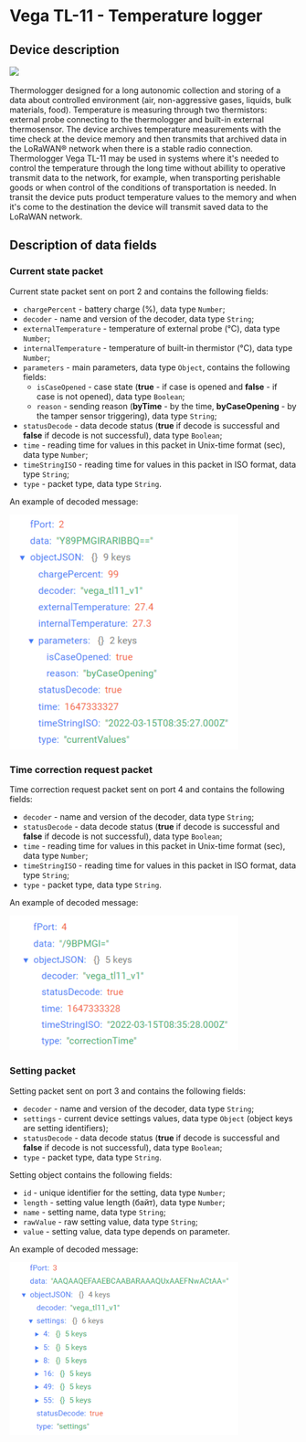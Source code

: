 # Vega TL-11 - Temperature logger


## Device description
<img src="https://iotvega.com/content/ru/si/tl11/ava.jpg" width="400" />

Thermologger designed for a long autonomic collection and storing of a data about controlled environment (air, non-aggressive gases, liquids, bulk materials, food). Temperature is measuring through two thermistors: external probe connecting to the thermologger and built-in external thermosensor. The device archives temperature measurements with the time check at the device memory and then transmits that archived data in the LoRaWAN® network when there is a stable radio connection.
Thermologger Vega TL-11 may be used in systems where it's needed to control the temperature through the long time without abillity to operative transmit data to the network, for example, when transporting perishable goods or when control of the conditions of transportation is needed. In transit the device puts product temperature values to the memory and when it's come to the destination the device will transmit saved data to the LoRaWAN network.


## Description of data fields

### Current state packet

Current state packet sent on port 2 and contains the following fields:
- `chargePercent` - battery charge (%), data type `Number`;
- `decoder` - name and version of the decoder, data type `String`;
- `externalTemperature` - temperature of external probe (°С), data type `Number`;
- `internalTemperature` - temperature of built-in thermistor (°С), data type `Number`;
- `parameters` - main parameters, data type `Object`, contains the following fields:
    - `isCaseOpened` - case state (**true** - if case is opened and **false** - if case is not opened), data type `Boolean`;
    - `reason` - sending reason (**byTime** - by the time, **byCaseOpening** - by the tamper sensor triggering), data type `String`;
- `statusDecode` - data decode status (**true** if decode is successful and **false** if decode is not successful), data type `Boolean`;
- `time` - reading time for values in this packet in Unix-time format (sec), data type `Number`;
- `timeStringISO` - reading time for values in this packet in ISO format, data type `String`;
- `type` - packet type, data type `String`.

An example of decoded message:

<img src="images/port2Message.png" width="400" />


### Time correction request packet

Time correction request packet sent on port 4 and contains the following fields:
- `decoder` - name and version of the decoder, data type `String`;
- `statusDecode` - data decode status (**true** if decode is successful and **false** if decode is not successful), data type `Boolean`;
- `time` - reading time for values in this packet in Unix-time format (sec), data type `Number`;
- `timeStringISO` - reading time for values in this packet in ISO format, data type `String`;
- `type` - packet type, data type `String`.

An example of decoded message:

<img src="images/port4Message.png" width="400" />


### Setting packet

Setting packet sent on port 3 and contains the following fields:
- `decoder` - name and version of the decoder, data type `String`;
- `settings` - current device settings values, data type `Object` (object keys are setting identifiers);
- `statusDecode` - data decode status (**true** if decode is successful and **false** if decode is not successful), data type `Boolean`;
- `type` - packet type, data type `String`.

Setting object contains the following fields:
- `id` - unique identifier for the setting, data type `Number`;
- `length` - setting value length (байт), data type `Number`;
- `name` - setting name, data type `String`;
- `rawValue` - raw setting value, data type `String`;
- `value` - setting value, data type depends on parameter.

An example of decoded message:

<img src="images/port3Message.png" width="400" />